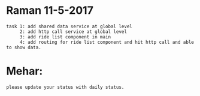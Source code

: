 # Raman 11-5-2017
    task 1: add shared data service at global level
         2: add http call service at global level
         3: add ride list component in main
         4: add routing for ride list component and hit http call and able to show data.

# Mehar:
    please update your status with daily status.

